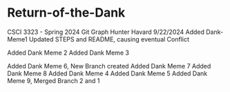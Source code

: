 # Return-of-the-Dank
CSCI 3323 - Spring 2024
Git Graph
Hunter Havard
9/22/2024
Added Dank-Meme1
Updated STEPS and README, causing eventual Conflict






Added Dank Meme 2
Added Dank Meme 3


Added Dank Meme 6, New Branch created
Added Dank Meme 7
Added Dank Meme 8
Added Dank Meme 4
Added Dank Meme 5
Added Dank Meme 9, Merged Branch 2 and 1